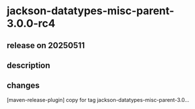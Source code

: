 # jackson-datatypes-misc-parent-3.0.0-rc4

## release on 20250511

## description

## changes

[maven-release-plugin] copy for tag jackson-datatypes-misc-parent-3.0…

